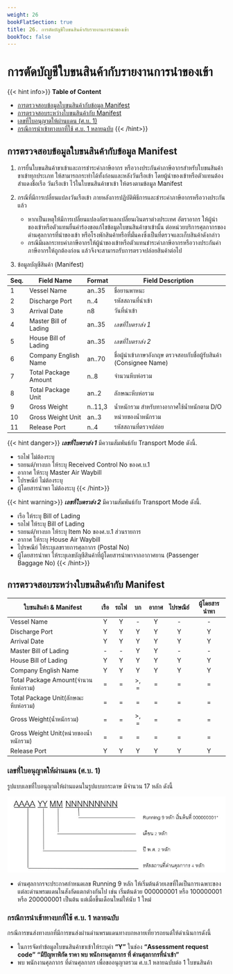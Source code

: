 ```yaml
---
weight: 26
bookFlatSection: true
title: 26. การตัดบัญชีใบขนสินค้ากับรายงานการนำของเข้า
bookToc: false
---
```

การตัดบัญชีใบขนสินค้ากับรายงานการนำของเข้า
===

{{< hint info>}}
 **Table of Content**

-   [การตรวจสอบข้อมูลใบขนสินค้ากับข้อมูล Manifest](http://localhost:1313/knowledge-center/customs-clearance/docs/%E0%B8%81%E0%B8%B2%E0%B8%A3%E0%B8%99%E0%B8%B3%E0%B9%80%E0%B8%82%E0%B9%89%E0%B8%B2%E0%B8%AA%E0%B8%B4%E0%B8%99%E0%B8%84%E0%B9%89%E0%B8%B2/%E0%B8%84%E0%B8%B9%E0%B9%88%E0%B8%A1%E0%B8%B7%E0%B8%AD%E0%B9%83%E0%B8%9A%E0%B8%82%E0%B8%99%E0%B8%AA%E0%B8%B4%E0%B8%99%E0%B8%84%E0%B9%89%E0%B8%B2%E0%B8%82%E0%B8%B2%E0%B9%80%E0%B8%82%E0%B9%89%E0%B8%B2/%E0%B8%81%E0%B8%B2%E0%B8%A3%E0%B8%95%E0%B8%A3%E0%B8%A7%E0%B8%88%E0%B8%AA%E0%B8%AD%E0%B8%9A%E0%B9%83%E0%B8%9A%E0%B8%82%E0%B8%99%E0%B8%81%E0%B8%B1%E0%B8%9A_manifest/#%E0%B8%81%E0%B8%B2%E0%B8%A3%E0%B8%95%E0%B8%A3%E0%B8%A7%E0%B8%88%E0%B8%AA%E0%B8%AD%E0%B8%9A%E0%B8%82-%E0%B8%AD%E0%B8%A1-%E0%B8%A5%E0%B9%83%E0%B8%9A%E0%B8%82%E0%B8%99%E0%B8%AA-%E0%B8%99%E0%B8%84-%E0%B8%B2%E0%B8%81-%E0%B8%9A%E0%B8%82-%E0%B8%AD%E0%B8%A1-%E0%B8%A5-manifest)
-   [การตรวจสอบระหว่างใบขนสินค้ากับ Manifest](http://localhost:1313/knowledge-center/customs-clearance/docs/%E0%B8%81%E0%B8%B2%E0%B8%A3%E0%B8%99%E0%B8%B3%E0%B9%80%E0%B8%82%E0%B9%89%E0%B8%B2%E0%B8%AA%E0%B8%B4%E0%B8%99%E0%B8%84%E0%B9%89%E0%B8%B2/%E0%B8%84%E0%B8%B9%E0%B9%88%E0%B8%A1%E0%B8%B7%E0%B8%AD%E0%B9%83%E0%B8%9A%E0%B8%82%E0%B8%99%E0%B8%AA%E0%B8%B4%E0%B8%99%E0%B8%84%E0%B9%89%E0%B8%B2%E0%B8%82%E0%B8%B2%E0%B9%80%E0%B8%82%E0%B9%89%E0%B8%B2/%E0%B8%81%E0%B8%B2%E0%B8%A3%E0%B8%95%E0%B8%A3%E0%B8%A7%E0%B8%88%E0%B8%AA%E0%B8%AD%E0%B8%9A%E0%B9%83%E0%B8%9A%E0%B8%82%E0%B8%99%E0%B8%81%E0%B8%B1%E0%B8%9A_manifest/#%E0%B8%81%E0%B8%B2%E0%B8%A3%E0%B8%95%E0%B8%A3%E0%B8%A7%E0%B8%88%E0%B8%AA%E0%B8%AD%E0%B8%9A%E0%B8%A3%E0%B8%B0%E0%B8%AB%E0%B8%A7-%E0%B8%B2%E0%B8%87%E0%B9%83%E0%B8%9A%E0%B8%82%E0%B8%99%E0%B8%AA-%E0%B8%99%E0%B8%84-%E0%B8%B2%E0%B8%81-%E0%B8%9A-manifest)
-   [เลขที่ใบอนุญาตให้ผ่านแดน (ศ.บ. 1)](http://localhost:1313/knowledge-center/customs-clearance/docs/%E0%B8%81%E0%B8%B2%E0%B8%A3%E0%B8%99%E0%B8%B3%E0%B9%80%E0%B8%82%E0%B9%89%E0%B8%B2%E0%B8%AA%E0%B8%B4%E0%B8%99%E0%B8%84%E0%B9%89%E0%B8%B2/%E0%B8%84%E0%B8%B9%E0%B9%88%E0%B8%A1%E0%B8%B7%E0%B8%AD%E0%B9%83%E0%B8%9A%E0%B8%82%E0%B8%99%E0%B8%AA%E0%B8%B4%E0%B8%99%E0%B8%84%E0%B9%89%E0%B8%B2%E0%B8%82%E0%B8%B2%E0%B9%80%E0%B8%82%E0%B9%89%E0%B8%B2/%E0%B8%81%E0%B8%B2%E0%B8%A3%E0%B8%95%E0%B8%A3%E0%B8%A7%E0%B8%88%E0%B8%AA%E0%B8%AD%E0%B8%9A%E0%B9%83%E0%B8%9A%E0%B8%82%E0%B8%99%E0%B8%81%E0%B8%B1%E0%B8%9A_manifest/#%E0%B9%80%E0%B8%A5%E0%B8%82%E0%B8%97-%E0%B9%83%E0%B8%9A%E0%B8%AD%E0%B8%99-%E0%B8%8D%E0%B8%B2%E0%B8%95%E0%B9%83%E0%B8%AB-%E0%B8%9C-%E0%B8%B2%E0%B8%99%E0%B9%81%E0%B8%94%E0%B8%99-%E0%B8%A8-%E0%B8%9A-1)
-   [กรณีการนำเข้าทางบกที่ใช้ ศ.บ. 1 หลายฉบับ](http://localhost:1313/knowledge-center/customs-clearance/docs/%E0%B8%81%E0%B8%B2%E0%B8%A3%E0%B8%99%E0%B8%B3%E0%B9%80%E0%B8%82%E0%B9%89%E0%B8%B2%E0%B8%AA%E0%B8%B4%E0%B8%99%E0%B8%84%E0%B9%89%E0%B8%B2/%E0%B8%84%E0%B8%B9%E0%B9%88%E0%B8%A1%E0%B8%B7%E0%B8%AD%E0%B9%83%E0%B8%9A%E0%B8%82%E0%B8%99%E0%B8%AA%E0%B8%B4%E0%B8%99%E0%B8%84%E0%B9%89%E0%B8%B2%E0%B8%82%E0%B8%B2%E0%B9%80%E0%B8%82%E0%B9%89%E0%B8%B2/%E0%B8%81%E0%B8%B2%E0%B8%A3%E0%B8%95%E0%B8%A3%E0%B8%A7%E0%B8%88%E0%B8%AA%E0%B8%AD%E0%B8%9A%E0%B9%83%E0%B8%9A%E0%B8%82%E0%B8%99%E0%B8%81%E0%B8%B1%E0%B8%9A_manifest/#%E0%B8%81%E0%B8%A3%E0%B8%93-%E0%B8%81%E0%B8%B2%E0%B8%A3%E0%B8%99%E0%B8%B3%E0%B9%80%E0%B8%82-%E0%B8%B2%E0%B8%97%E0%B8%B2%E0%B8%87%E0%B8%9A%E0%B8%81%E0%B8%97-%E0%B9%83%E0%B8%8A-%E0%B8%A8-%E0%B8%9A-1-%E0%B8%AB%E0%B8%A5%E0%B8%B2%E0%B8%A2%E0%B8%89%E0%B8%9A-%E0%B8%9A)
{{< /hint>}}

## การตรวจสอบข้อมูลใบขนสินค้ากับข้อมูล Manifest

1. การยื่นใบขนสินค้าขาเข้าและการชำระค่าภาษีอากร  หรือวางประกันค่าภาษีอากรสำหรับใบขนสินค้า
ขาเข้าทุกประเภท ให้สามารถกระทำได้ทั้งก่อนและหลังวันเรือเข้า โดยผู้นำของเข้าหรือตัวแทนต้องสำแดงชื่อเรือ 
วันเรือเข้า ไว้ในใบขนสินค้าขาเข้า ให้ตรงตามข้อมูล Manifest 

2. กรณีที่มีการเปลี่ยนแปลงวันเรือเข้า ภายหลังการปฏิบัติพิธีการและชำระค่าภาษีอากรหรือวางประกันแล้ว 

   - หากเป็นเหตุให้มีการเปลี่ยนแปลงอัตราแลกเปลี่ยนเงินตราต่างประเทศ อัตราอากร ให้ผู้นำของเข้าหรือตัวแทนยื่นคำร้องขอแก้ไขข้อมูลใบขนสินค้าขาเข้านั้น ต่อหน่วยบริการศุลกากรของ ด่านศุลกากรที่นำของเข้า หรือโรงพักสินค้าหรือที่มั่นคงซึ่งเป็นที่ตรวจและเก็บสินค้าดังกล่าว
   - กรณีมีผลกระทบค่าภาษีอากรให้ผู้นำของเข้าหรือตัวแทนชำระค่าภาษีอากรหรือวางประกันค่าภาษีอากรให้ถูกต้องก่อน แล้วจึงจะสามารถรับการตรวจปล่อยสินค้าต่อไป

3. ข้อมูลบัญชีสินค้า (Manifest)

| Seq. |Field Name |Format |Field Description |
|-----|----------|----------|----------|
| 1 |Vessel Name |an..35 |ชื่อยานพาหนะ |
| 2 |Discharge Port |n..4 |รหัสสถานที่นำเข้า |
| 3 |Arrival Date |n8 |วันที่นำเข้า |
| 4 |Master Bill of Lading |an..35 |*เลขที่ใบตราส่ง 1* |
| 5 |House Bill of Lading |an..35 |*เลขที่ใบตราส่ง 2* |
| 6 |Company English Name |an..70 |ชื่อผู้นำเข้าภาษาอังกฤษ ตรวจสอบกับชื่อผู้รับสินค้า (Consignee Name) |
| 7 |Total Package Amount |n..8 |จำนวนหีบห่อรวม  |
| 8 |Total Package Unit |an..2 |ลักษณะหีบห่อรวม  |
| 9 |Gross Weight |n..11,3 |น้ำหนักรวม สำหรับทางอากาศใช้น้ำหนักตาม D/O |
| 10 |Gross Weight Unit |an..3 |หน่วยของน้ำหนักรวม |
| 11 |Release Port |n..4 |รหัสสถานที่ตรวจปล่อย |

{{< hint danger>}}
**_เลขที่ใบตราส่ง 1_** มีความสัมพันธ์กับ Transport Mode ดังนี้.

* รถไฟ ไม่ต้องระบุ
* รถยนต์/ทางบก ให้ระบุ Received Control No ของศ.บ.1
* อากาศ ให้ระบุ Master Air Waybill
* ไปรษณีย์ ไม่ต้องระบุ
* ผู้โดยสารนำพา ไม่ต้องระบุ
{{< /hint>}}

{{< hint warning>}}
**_เลขที่ใบตราส่ง 2_** มีความสัมพันธ์กับ Transport Mode ดังนี้.

* เรือ ให้ระบุ Bill of Lading
* รถไฟ ให้ระบุ Bill of Lading
* รถยนต์/ทางบก ให้ระบุ Item No ของศ.บ.1 ส่วนรายการ
* อากาศ ให้ระบุ House Air Waybill
* ไปรษณีย์ ให้ระบุเลขรายการศุลกากร (Postal No)
* ผู้โดยสารนำพา ให้ระบุเลขบัญชีสินค้าที่ผู้โดยสารนำพาจากอากาศยาน (Passenger Baggage No)
{{< /hint>}}

## การตรวจสอบระหว่างใบขนสินค้ากับ Manifest


|ใบขนสินค้า & Manifest|เรือ|รถไฟ|บก|อากาศ|ไปรษณีย์|ผู้โดยสารนำพา|
|--------------------|:--:|:--:|:--:|:--:|:--:|:--:|
|Vessel Name|	Y|	Y|	-|	Y|	-|	-|
|Discharge Port|Y|	Y|	Y|	Y|	Y|	Y|	
|Arrival Date|	Y|	Y|	Y|	Y|	Y|	Y|	
|Master Bill of Lading|	-|	-|	Y|	Y|	-|	-|
|House Bill of Lading|	Y|	Y|	Y|	Y|	Y|	Y|
|Company English Name|	Y|	Y|	Y|	Y|	Y|	Y|
|Total Package Amount(จำนวนหีบห่อรวม)|	=|	=|	>, =|	=|	=|	=|
|Total Package Unit(ลักษณะหีบห่อรวม)|	=|	=|	=|	=|	=|	=|
|Gross Weight(น้ำหนักรวม)|	=|	=|	>, =|	=|	=|	=|
|Gross Weight Unit(หน่วยของน้ำหนักรวม)|	=|	=|	=|	=|	=|	=|
|Release Port|	Y|	Y|	Y|	Y|	Y|	Y|

### เลขที่ใบอนุญาตให้ผ่านแดน (ศ.บ. 1)

รูปแบบเลขที่ใบอนุญาตให้ผ่านแดนในรูปแบบกระดาษ มีจำนวน 17 หลัก ดังนี้

![](https://github.com/ecs-support/knowledge-center/raw/master/img/car-manifest-no.jpg)

- ด่านศุลกากรจะประกาศกำหนดเลข Running 9 หลัก ให้เริ่มต้นด้วยเลขที่ใดเป็นการเฉพาะของแต่ละด่านพรมแดนในสังกัดแตกต่างกันไป เช่น เริ่มต้นด้วย 000000001 หรือ 100000001 หรือ 200000001 เป็นต้น แต่เมื่อขึ้นเดือนใหม่ให้นับ 1 ใหม่

### กรณีการนำเข้าทางบกที่ใช้ ศ.บ. 1 หลายฉบับ

กรณีการขนส่งทางบกที่มีการขนส่งผ่านด่านพรมแดนทางบกหลายเที่ยวรถยนต์ให้ดำเนินการดังนี้

- ในการจัดทำข้อมูลใบขนสินค้าขาเข้าให้ระบุค่า **“Y”** ในช่อง **“Assessment request code”** 
**“มีปัญหาพิกัด ราคา พบ พนักงานศุลกากร ที่ ด่านศุลกากรที่นำเข้า”**
- พบ พนักงานศุลกากร ที่ด่านศุลกากร เพื่อขออนุญาตรวม ศ.บ.1 หลายฉบับต่อ 1 ใบขนสินค้า
 
